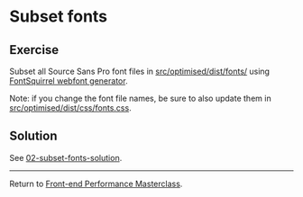 # Subset fonts

## Exercise

Subset all Source Sans Pro font files in [src/optimised/dist/fonts/](src/optimised/dist/fonts/) using [FontSquirrel webfont generator](https://www.fontsquirrel.com/tools/webfont-generator).

Note: if you change the font file names, be sure to also update them in [src/optimised/dist/css/fonts.css](src/optimised/dist/css/fonts.css).

## Solution

See [02-subset-fonts-solution](https://github.com/voorhoede/front-end-performance-masterclass/tree/02-subset-fonts-solution).

---

Return to [Front-end Performance Masterclass](https://github.com/voorhoede/front-end-performance-masterclass).

